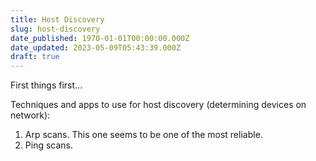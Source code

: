 ```yaml
---
title: Host Discovery
slug: host-discovery
date_published: 1970-01-01T00:00:00.000Z
date_updated: 2023-05-09T05:43:39.000Z
draft: true
---
```


First things first...

Techniques and apps to use for host discovery (determining devices on network):

1. Arp scans. This one seems to be one of the most reliable.
2. Ping scans.
